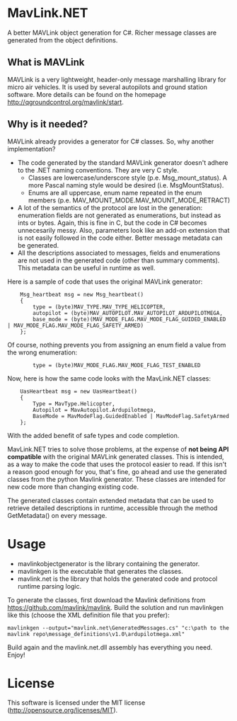 # MavLink.NET

A better MAVLink object generation for C#. Richer message classes are generated from the object definitions.

## What is MAVLink

MAVLink is a very lightweight, header-only message marshalling library for micro air vehicles. It is used by several autopilots and ground station software. More details can be found on the homepage <http://qgroundcontrol.org/mavlink/start>.

## Why is it needed?

MAVLink already provides a generator for C# classes. So, why another implementation? 

* The code generated by the standard MAVLink generator doesn't adhere to the .NET naming conventions. They are very C style. 
  * Classes are lowercase/underscore style (p.e. Msg_mount_status). A more Pascal naming style would be desired (i.e. MsgMountStatus).
  * Enums are all uppercase, enum name repeated in the enum members (p.e. MAV_MOUNT_MODE.MAV_MOUNT_MODE_RETRACT)
* A lot of the semantics of the protocol are lost in the generation: enumeration fields are not generated as enumerations, but instead as ints or bytes. Again, this is fine in C, but the code in C# becomes unnecesarily messy. Also, parameters look like an add-on extension that is not easily followed in the code either. Better message metadata can be generated. 
* All the descriptions associated to messages, fields and enumerations are not used in the generated code (other than summary comments). This metadata can be useful in runtime as well.

Here is a sample of code that uses the original MAVLink generator:

        Msg_heartbeat msg = new Msg_heartbeat()
        {
            type = (byte)MAV_TYPE.MAV_TYPE_HELICOPTER,
            autopilot = (byte)MAV_AUTOPILOT.MAV_AUTOPILOT_ARDUPILOTMEGA,
            base_mode = (byte)(MAV_MODE_FLAG.MAV_MODE_FLAG_GUIDED_ENABLED | MAV_MODE_FLAG.MAV_MODE_FLAG_SAFETY_ARMED)
        };

Of course, nothing prevents you from assigning an enum field a value from the wrong enumeration: 

            type = (byte)MAV_MODE_FLAG.MAV_MODE_FLAG_TEST_ENABLED 

Now, here is how the same code looks with the MavLink.NET classes: 

        UasHeartbeat msg = new UasHeartbeat()
        {
            Type = MavType.Helicopter,
            Autopilot = MavAutopilot.Ardupilotmega,
            BaseMode = MavModeFlag.GuidedEnabled | MavModeFlag.SafetyArmed
        };

With the added benefit of safe types and code completion. 

MavLink.NET tries to solve those problems, at the expense of **not being API compatible** with the original MAVLink generated classes. This is intended, as a way to make the code that uses the protocol easier to read. If this isn't a reason good enough for you, that's fine, go ahead and use the generated classes from the python Mavlink generator. These classes are intended for new code more than changing existing code. 

The generated classes contain extended metadata that can be used to retrieve detailed descriptions in runtime, accessible through the method GetMetadata() on every message.

# Usage

* mavlinkobjectgenerator is the library containing the generator.
* mavlinkgen is the executable that generates the classes.
* mavlink.net is the library that holds the generated code and protocol runtime parsing logic.

To generate the classes, first download the Mavlink definitions from <https://github.com/mavlink/mavlink>. Build the solution and run mavlinkgen like this (choose the XML definition file that you prefer):

    mavlinkgen --output="mavlink.net\GeneratedMessages.cs" "c:\path to the mavlink repo\message_definitions\v1.0\ardupilotmega.xml"

Build again and the mavlink.net.dll assembly has everything you need. Enjoy!

# License

This software is licensed under the MIT license (<http://opensource.org/licenses/MIT>).